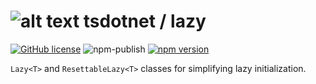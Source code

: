 # ![alt text](https://avatars1.githubusercontent.com/u/64487547?s=30&amp;v=4 "tsdotnet") tsdotnet / lazy

[![GitHub license](https://img.shields.io/badge/license-MIT-blue.svg?style=flat-square)](https://github.com/tsdotnet/lazy/blob/master/LICENSE)
![npm-publish](https://github.com/tsdotnet/lazy/workflows/npm-publish/badge.svg)
[![npm version](https://img.shields.io/npm/v/@tsdotnet/lazy.svg?style=flat-square)](https://www.npmjs.com/package/@tsdotnet/lazy)

`Lazy<T>` and `ResettableLazy<T>` classes for simplifying lazy initialization.
